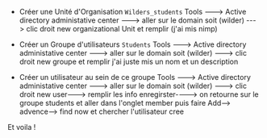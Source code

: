 - Créer une Unité d'Organisation ``Wilders_students``
Tools ---> Active directory administative center ---> aller sur le domain soit (wilder) ---> clic droit new organizational Unit et remplir (j'ai mis nimp)

- Créer un Groupe d'utilisateurs ``Students``
Tools ---> Active directory administative center ---> aller sur le domain soit (wilder) ---> clic droit new groupe et remplir j'ai juste mis un nom et un description

- Créer un utilisateur au sein de ce groupe
Tools ---> Active directory administative center ---> aller sur le domain soit (wilder) ---> clic droit new user---> remplir les info enregirster----> on retourne sur le groupe students et aller dans l'onglet member puis faire Add--> advence--> find now et chercher l'utilisateur cree

Et voila !

  

